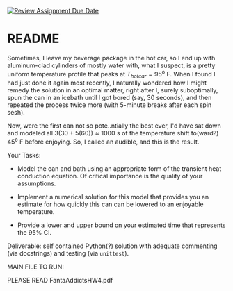 [![Review Assignment Due Date](https://classroom.github.com/assets/deadline-readme-button-22041afd0340ce965d47ae6ef1cefeee28c7c493a6346c4f15d667ab976d596c.svg)](https://classroom.github.com/a/lm-7f901)
# README 

Sometimes, I leave my beverage package in the hot car, so I end up with aluminum-clad cylinders of mostly water with, what I suspect, is a pretty uniform temperature profile that peaks at $T_{hot car} = 95^{\text{o}}$ F.  When I found I had just done it again most recently, I naturally wondered how I might remedy the solution in an optimal matter, right after I, surely suboptimally, spun the can in an icebath until I got bored (say, 30 seconds), and then repeated the process twice more (with 5-minute breaks after each spin sesh).  
 
Now, were the first can not so pote..ntially the best ever, I'd have sat down and modeled all $3(30+5(60)) \approx 1000$ s of the temperature shift to(ward?) $45^{\text{o}}$ F before enjoying.  So, I called an audible, and this is the result. 

Your Tasks:

 - Model the can and bath using an appropriate form of the transient heat 
   conduction equation.  Of critical importance is the quality of your 
   assumptions.

 - Implement a numerical solution for this model that provides you an estimate
   for how quickly this can can be lowered to an enjoyable temperature.

 - Provide a lower and upper bound on your estimated time that represents the 
   95% CI.


Deliverable: self contained Python(?) solution with adequate commenting (via docstrings) and testing (via `unittest`).

MAIN FILE TO RUN: 

PLEASE READ FantaAddictsHW4.pdf

